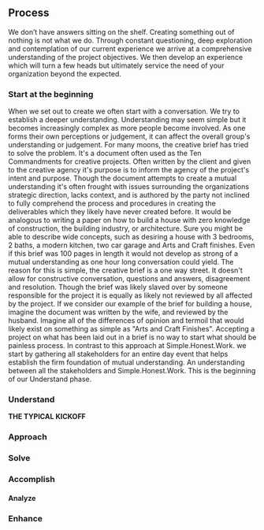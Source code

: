 ## Process

We don’t have answers sitting on the shelf. Creating something out of nothing is not what we do. Through constant questioning, deep exploration and contemplation of our current experience we arrive at a comprehensive understanding of the project objectives. We then develop an experience which will turn a few heads but ultimately service the need of your organization beyond the expected.

### Start at the beginning

When we set out to create we often start with a conversation. We try to establish a deeper understanding. Understanding may seem simple but it becomes increasingly complex as more people become involved. As one forms their own perceptions or judgement, it can affect the overall group's understanding or judgement. For many moons, the creative brief has tried to solve the problem. It's a document often used as the Ten Commandments for creative projects. Often written by the client and given to the creative agency it's purpose is to inform the agency of the project's intent and purpose.  Though the document attempts to create a mutual understanding it's often frought with issues surrounding the organizations strategic direction, lacks context, and is authored by the party not inclined to fully comprehend the process and procedures in creating the deliverables which they likely have never created before. It would be analogous to writing a paper on how to build a house with zero knowledge of construction, the building industry, or architecture. Sure you might be able to describe wide concepts, such as desiring a house with 3 bedrooms, 2 baths, a modern kitchen, two car garage and Arts and Craft finishes. Even if this brief was 100 pages in length it would not develop as strong of a mutual understanding as one hour long conversation could yield. The reason for this is simple, the creative brief is a one way street. It doesn't allow for constructive conversation, questions and answers, disagreement and resolution. Though the brief was likely slaved over by someone responsible for the project it is equally as likely not reviewed by all affected by the project. If we consider our example of the brief for building a house, imagine the document was written by the wife, and reviewed by the husband. Imagine all of the differences of opinion and termoil that would likely exist on something as simple as "Arts and Craft Finishes". Accepting a project on what has been laid out in a brief is no way to start what should be painless process. In contrast to this approach at Simple.Honest.Work. we start by gathering all stakeholders for an entire day event that helps establish the firm foundation of mutual understanding. An understanding between all the stakeholders and Simple.Honest.Work. This is the beginning of our Understand phase.

### Understand

**THE TYPICAL KICKOFF**


### Approach


### Solve


### Accomplish


#### Analyze


### Enhance
